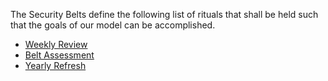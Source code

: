 The Security Belts define the following list of rituals that shall be held such that the goals of our model can be accomplished.

- [Weekly Review](wiki/Weekly-Review.md)
- [Belt Assessment](wiki/Belt-Assessment.md)
- [Yearly Refresh](wiki/Yearly-Refresh.md)
